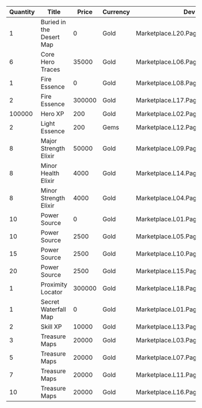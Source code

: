 | Quantity | Title | Price | Currency |  Dev Name |
| -------- | ----- | ----- | -------- |  -------- |
| 1 | Buried in the Desert Map | 0 | Gold | Marketplace.L20.Page02.Free.98 |
| 6 | Core Hero Traces | 35000 | Gold | Marketplace.L06.Page02.Token.10 |
| 1 | Fire Essence | 0 | Gold | Marketplace.L08.Page02.Free.46 |
| 2 | Fire Essence | 300000 | Gold | Marketplace.L17.Page02.Shard.17 |
| 100000 | Hero XP | 200 | Gold | Marketplace.L02.Page02.XP.02 |
| 2 | Light Essence | 200 | Gems | Marketplace.L12.Page02.Reagent.18 |
| 8 | Major Strength Elixir | 50000 | Gold | Marketplace.L09.Page02.MajorElixir.08 |
| 8 | Minor Health Elixir | 4000 | Gold | Marketplace.L14.Page02.ElixirAll.07 |
| 8 | Minor Strength Elixir | 4000 | Gold | Marketplace.L04.Page02.MinorElixir.08 |
| 10 | Power Source | 0 | Gold | Marketplace.L01.Page02.Free.14 |
| 10 | Power Source | 2500 | Gold | Marketplace.L05.Page02.PowerSource.02 |
| 15 | Power Source | 2500 | Gold | Marketplace.L10.Page02.PowerSource.05 |
| 20 | Power Source | 2500 | Gold | Marketplace.L15.Page02.PowerSource.08 |
| 1 | Proximity Locator | 300000 | Gold | Marketplace.L18.Page02.Hero.05 |
| 1 | Secret Waterfall Map | 0 | Gold | Marketplace.L01.Page2.VIP5.FreeBonus.30 |
| 2 | Skill XP | 10000 | Gold | Marketplace.L13.Page02.MapsMisc.17 |
| 3 | Treasure Maps | 20000 | Gold | Marketplace.L03.Page02.MapFragments.02 |
| 5 | Treasure Maps | 20000 | Gold | Marketplace.L07.Page02.MapFragments.06 |
| 7 | Treasure Maps | 20000 | Gold | Marketplace.L11.Page02.TreasureMap.02 |
| 10 | Treasure Maps | 20000 | Gold | Marketplace.L16.Page02.TreasureMap.05 |
